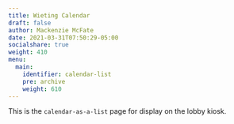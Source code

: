 ```yaml
---
title: Wieting Calendar
draft: false
author: Mackenzie McFate
date: 2021-03-31T07:50:29-05:00
socialshare: true
weight: 410
menu:
  main:
    identifier: calendar-list
    pre: archive
    weight: 610
---
```


This is the `calendar-as-a-list` page for display on the lobby kiosk.

<!-- #### Stories -->
  <!-- {{< page-submenu "history" >}} -->

